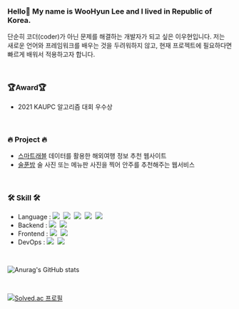 
### Hello👋 My name is WooHyun Lee and I lived in Republic of Korea.
단순히 코더(coder)가 아닌 문제를 해결하는 개발자가 되고 싶은 이우현입니다.
저는 새로운 언어와 프레임워크를 배우는 것을 두려워하지 않고, 현재 프로젝트에 필요하다면 빠르게 배워서 적용하고자 합니다.

<br>

### 🏆Award🏆
* 2021 KAUPC 알고리즘 대회 우수상

<br>

### 🔥 Project 🔥
* [스마트래블](https://tattered-point-611.notion.site/b075aab1368a489e8f21c1aed99f975c?pvs=4) 데이터를 활용한 해외여행 정보 추천 웹사이트
* [술푼밤](https://tattered-point-611.notion.site/dde04ce33a064e5383ca0a854e87557e?pvs=4) 술 사진 또는 메뉴판 사진을 찍어 안주를 추천해주는 웹서비스

<br>

<h3>🛠 Skill 🛠</h3>

<ul>
    <li>Language :   
        <img src="https://img.shields.io/badge/Java-007396?style=flat-square&logo=Java&logoColor=white"/></a>&nbsp 
        <img src="https://img.shields.io/badge/kotlin-7F52FF?style=flat-square&logo=kotlin&logoColor=white"/></a>&nbsp 
        <img src="https://img.shields.io/badge/C++-00599C?style=flat-square&logo=C%2B%2B&logoColor=white"/></a>&nbsp 
        <img src="https://img.shields.io/badge/Python-3766AB?style=flat-square&logo=Python&logoColor=white"/></a>&nbsp 
        <img src="https://img.shields.io/badge/Javascript-ffb13b?style=flat-square&logo=javascript&logoColor=white"/></a>
  </li>
  <li> Backend : 
        <img src="https://img.shields.io/badge/SpringBoot-6DB33F?style=flat-square&logo=Spring&logoColor=white"/></a>&nbsp
        <img src="https://img.shields.io/badge/MySQL-2E538A?style=flat-square&logo=MySQL&logoColor=white"/></a>&nbsp
  </li>
  <li> Frontend : 
          <img src="https://img.shields.io/badge/Vue.js-4FC08D?style=flat-square&logo=Vue.js&logoColor=white"/></a>&nbsp
          <img src="https://img.shields.io/badge/Android Stuido-3DDC84?style=flat-square&logo=androidstudio&logoColor=white"/></a>&nbsp
          
  </li>
  <li> DevOps :
        <img src="https://img.shields.io/badge/AWS-white?style=flat-square&logo=Amazon AWS&logoColor=orange"/></a>&nbsp
        <img src="https://img.shields.io/badge/Github Actions-blue?style=flat-square&logo=Github Actions&logoColor=white"/></a>&nbsp  
  </li>
</ul>

<br>




![Anurag's GitHub stats](https://github-readme-stats.vercel.app/api?username=wooandrich&show_icons=true&theme=radical)

<br>


<!--
**wooandrich/wooandrich** is a ✨ _special_ ✨ repository because its `README.md` (this file) appears on your GitHub profile.

Here are some ideas to get you started:

- 🔭 I’m currently working on ...
- 🌱 I’m currently learning ...
- 👯 I’m looking to collaborate on ...
- 🤔 I’m looking for help with ...
- 💬 Ask me about ...
- 📫 How to reach me: ...
- 😄 Pronouns: ...
- ⚡ Fun fact: ...
-->
[![Solved.ac
프로필](http://mazassumnida.wtf/api/v2/generate_badge?boj=brard111)](https://solved.ac/brard111)




